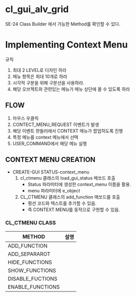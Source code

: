 # cl_gui_alv_grid

SE-24 Class Builder 에서 가능한 Method를 확인할 수 있다.

# Implementing Context Menu

규칙
1. 최대 2 LEVEL로 디자인 하라
2. 메뉴 항목은 최대 10개로 하라
3. 시각적 구분을 위해 구분선을 사용하라.
4. 해당 오브젝트와 관련있는 메뉴가 메뉴 상단에 올 수 있도록 하라

## FLOW

1. 마우스 우클릭
2. CONTECT_MENU_REQUEST 이벤트가 발생
3. 해당 이벤트 햔들러에서 CONTEXT 메뉴가 팝업하도록 진행
4. 특정 메뉴를 context 메뉴에서 선택
5. USER_COMMAND에서 해당 메뉴 실행

## CONTEXT MENU CREATION

- CREATE-GUI STATUS-context_menu
    1. cl_ctmenu 클래스의 load_gui_status 메쏘드 호출
        - Status 파라미터에 생성한 context_menu 이름을 활용.
        - menu 파라미터에 e_object
    2. CL_CTMENU 클래스의 add_function 메쏘드를 호출
        - 펑션 코드와 텍스트를 추가할 수 있음.
        - 즉 CONTEXT MENU를 동적으로 구현할 수 있음.




### CL_CTMENU CLASS

|METHOD|설명|
|---|---|
|ADD_FUNCTION||
|ADD_SEPARAROT||
|HIDE_FUNCTIONS||
|SHOW_FUNCTIONS||
|DISABLE_FUCTIONS||
|ENABLE_FUNCTIONS||